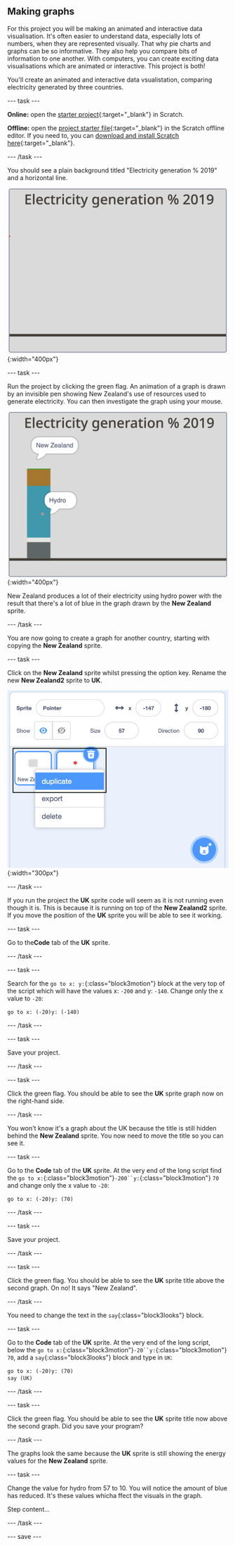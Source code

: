 ## Making graphs

For this project you will be making an animated and interactive data visualisation. It's often easier to understand data, especially lots of numbers, when they are represented visually. That why pie charts and graphs can be so informative. They also help you compare bits of information to one another. With computers, you can create exciting data visualisations which are animated or interactive. This project is both!

You'll create an animated and interactive data vsualistation, comparing electricity generated by three countries.

--- task ---

**Online:** open the [starter project](http://rpf.io/electricity-generation-on){:target="_blank"} in Scratch.
 
**Offline:** open the [project starter file](http://rpf.io/p/en/serene-scene-go){:target="_blank"} in the Scratch offline editor. If you need to, you can [download and install Scratch here](https://scratch.mit.edu/download){:target="_blank"}.

--- /task ---

You should see a plain background titled "Electricity generation % 2019" and a horizontal line.

![image of background](images/electricity-starter.png){:width="400px"}

--- task ---

Run the project by clicking the green flag. An animation of a graph is drawn by an invisible pen showing New Zealand's use of resources used to generate electricity. You can then investigate the graph using your mouse.

![image of background](images/electricity-starter-green-flag.png){:width="400px"}

New Zealand produces a lot of their electricity using hydro power with the result that there's a lot of blue in the graph drawn by the **New Zealand** sprite.

--- /task ---

You are now going to create a graph for another country, starting with copying the **New Zealand** sprite.  

--- task ---

Click on the **New Zealand** sprite whilst pressing the option key. Rename the new **New Zealand2** sprite to **UK**.

![image of background](images/electricity-copy-sprite.png){:width="300px"}

--- /task ---

If you run the project the **UK** sprite code will seem as it is not running even though it is. This is because it is running on top of the **New Zealand2** sprite. If you move the position of the **UK** sprite you will be able to see it working.

--- task ---

Go to the**Code** tab of the **UK** sprite.

--- /task ---

--- task ---

Search for the `go to x: y:`{:class="block3motion"} block at the very top of the script which will have the values x: `-200` and y: `-140`. Change only the x value to `-20`:

```blocks3
go to x: (-20)y: (-140)
```
--- /task ---

--- task ---

Save your project.

--- /task ---

--- task ---

Click the green flag. You should be able to see the **UK** sprite graph now on the right-hand side.

--- /task ---

You won't know it's a graph about the UK because the title is still hidden behind the **New Zealand** sprite. You now need to move the title so you can see it.

--- task ---

Go to the **Code** tab of the **UK** sprite. At the very end of the long script find the `go to x:`{:class="block3motion"}`-200``y:`{:class="block3motion"} `70` and change only the x value to `-20`:

```blocks3
go to x: (-20)y: (70)
```

--- /task ---

--- task ---

Save your project.

--- /task ---

--- task ---

Click the green flag. You should be able to see the **UK** sprite title above the second graph. On no! It says "New Zealand".

--- /task ---

You need to change the text in the `say`{:class="block3looks"} block.

--- task ---

Go to the **Code** tab of the **UK** sprite. At the very end of the long script, below the `go to x:`{:class="block3motion"}`-20``y:`{:class="block3motion"} `70`, add a `say`{:class="block3looks"} block and type in `UK`:

```blocks3
go to x: (-20)y: (70)
say (UK)
```
--- /task ---

--- task ---

Click the green flag. You should be able to see the **UK** sprite title now above the second graph. Did you save your program?

--- /task ---

The graphs look the same because the **UK** sprite is still showing the energy values for the **New Zealand** sprite.

--- task ---

Change the value for hydro from 57 to 10. You will notice the amount of blue has reduced. It's these values whicha ffect the visuals in the graph.

Step content...

--- /task ---

--- save ---
